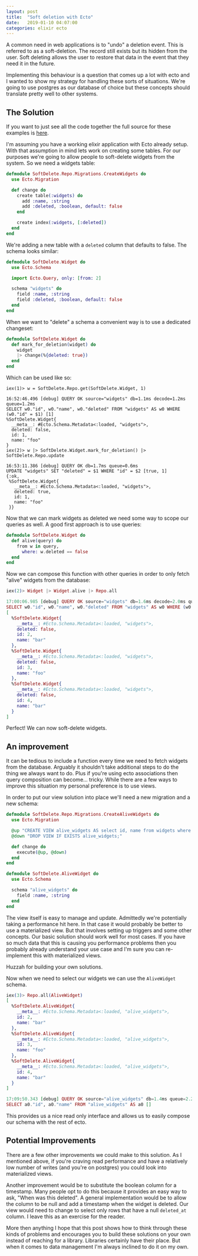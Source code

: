 ```yaml
---
layout: post
title:  "Soft deletion with Ecto"
date:   2019-01-10 04:07:00
categories: elixir ecto
---
```


A common need in web applications is to "undo" a deletion event. This is referred
to as a soft-deletion. The record still exists but its hidden from the user.
Soft deleting allows the user to restore that data in the event that they need it in
the future.

Implementing this behaviour is a question that comes up a lot with ecto and I wanted to show my strategy for handling these sorts of situations. We're going to use
postgres as our database of choice but these concepts should translate pretty
well to other systems.

## The Solution

If you want to just see all the code together the full source for these examples
is [here](https://github.com/keathley/soft_delete).

I'm assuming you have a working elixir application with Ecto already setup.
With that assumption in mind lets work on creating some tables. For our
purposes we're going to allow people to soft-delete widgets from the system. So
we need a widgets table:

```elixir
defmodule SoftDelete.Repo.Migrations.CreateWidgets do
  use Ecto.Migration

  def change do
    create table(:widgets) do
      add :name, :string
      add :deleted, :boolean, default: false
    end

    create index(:widgets, [:deleted])
  end
end
```

We're adding a new table with a `deleted` column that defaults to false. The
schema looks similar:

```elixir
defmodule SoftDelete.Widget do
  use Ecto.Schema

  import Ecto.Query, only: [from: 2]

  schema "widgets" do
    field :name, :string
    field :deleted, :boolean, default: false
  end
end
```

When we want to "delete" a schema a convenient way is to use a dedicated changeset:

```elixir
defmodule SoftDelete.Widget do
  def mark_for_deletion(widget) do
    widget
    |> change(%{deleted: true})
  end
end
```

Which can be used like so:

```
iex(1)> w = SoftDelete.Repo.get(SoftDelete.Widget, 1)

16:52:46.496 [debug] QUERY OK source="widgets" db=1.1ms decode=1.2ms queue=1.2ms
SELECT w0."id", w0."name", w0."deleted" FROM "widgets" AS w0 WHERE (w0."id" = $1) [1]
%SoftDelete.Widget{
  __meta__: #Ecto.Schema.Metadata<:loaded, "widgets">,
  deleted: false,
  id: 1,
  name: "foo"
}
iex(2)> w |> SoftDelete.Widget.mark_for_deletion() |> SoftDelete.Repo.update

16:53:11.386 [debug] QUERY OK db=1.7ms queue=0.6ms
UPDATE "widgets" SET "deleted" = $1 WHERE "id" = $2 [true, 1]
{:ok,
 %SoftDelete.Widget{
   __meta__: #Ecto.Schema.Metadata<:loaded, "widgets">,
   deleted: true,
   id: 1,
   name: "foo"
 }}
```

Now that we can mark widgets as deleted we need some way to scope our queries
as well. A good first approach is to use queries:

```elixir
defmodule SoftDelete.Widget do
  def alive(query) do
    from w in query,
      where: w.deleted == false
  end
end
```

Now we can compose this function with other queries in order to only fetch
"alive" widgets from the database:

```elixir
iex(2)> Widget |> Widget.alive |> Repo.all

17:00:06.985 [debug] QUERY OK source="widgets" db=1.6ms decode=2.0ms queue=0.8ms
SELECT w0."id", w0."name", w0."deleted" FROM "widgets" AS w0 WHERE (w0."deleted" = FALSE) []
[
  %SoftDelete.Widget{
    __meta__: #Ecto.Schema.Metadata<:loaded, "widgets">,
    deleted: false,
    id: 2,
    name: "bar"
  },
  %SoftDelete.Widget{
    __meta__: #Ecto.Schema.Metadata<:loaded, "widgets">,
    deleted: false,
    id: 3,
    name: "foo"
  },
  %SoftDelete.Widget{
    __meta__: #Ecto.Schema.Metadata<:loaded, "widgets">,
    deleted: false,
    id: 4,
    name: "bar"
  }
]
```

Perfect! We can now soft-delete widgets.

## An improvement

It can be tedious to include a function every time we need to fetch widgets from
the database. Arguably it shouldn't take additional steps to do the thing we always
want to do. Plus if you're using ecto associations then query composition can become...
tricky. While there are a few ways to improve this situation my personal
preference is to use views.

In order to put our view solution into place we'll need a new migration and a new
schema:

```elixir
defmodule SoftDelete.Repo.Migrations.CreateAliveWidgets do
  use Ecto.Migration

  @up "CREATE VIEW alive_widgets AS select id, name from widgets where not deleted;"
  @down "DROP VIEW IF EXISTS alive_widgets;"

  def change do
    execute(@up, @down)
  end
end

defmodule SoftDelete.AliveWidget do
  use Ecto.Schema

  schema "alive_widgets" do
    field :name, :string
  end
end
```

The view itself is easy to manage and update. Admittedly we're potentially taking
a performance hit here. In that case it would probably be better to use a
materialized view. But that involves setting up triggers and some other concepts.
Our basic solution should work well for most cases. If you have so much data
that this is causing you performance problems then you probably already
understand your use case and I'm sure you can re-implement this with
materialized views.

Huzzah for building your own solutions.

Now when we need to select our widgets we can use the `AliveWidget` schema.

```elixir
iex(3)> Repo.all(AliveWidget)
[
  %SoftDelete.AliveWidget{
    __meta__: #Ecto.Schema.Metadata<:loaded, "alive_widgets">,
    id: 2,
    name: "bar"
  },
  %SoftDelete.AliveWidget{
    __meta__: #Ecto.Schema.Metadata<:loaded, "alive_widgets">,
    id: 3,
    name: "foo"
  },
  %SoftDelete.AliveWidget{
    __meta__: #Ecto.Schema.Metadata<:loaded, "alive_widgets">,
    id: 4,
    name: "bar"
  }
]

17:09:50.343 [debug] QUERY OK source="alive_widgets" db=1.4ms queue=2.2ms
SELECT a0."id", a0."name" FROM "alive_widgets" AS a0 []
```

This provides us a nice read only interface and allows us to easily compose our schema 
with the rest of ecto.

## Potential Improvements

There are a few other improvements we could make to this solution. As I mentioned
above, if you're craving read performance and have a relatively low number of
writes (and you're on postgres) you could look into materialized views.

Another improvement would be to substitute the boolean column for a timestamp.
Many people opt to do this because it provides an easy way to ask, "When was
this deleted". A general implementation would be to allow the column to be null
and add a timestamp when the widget is deleted. Our view would need to change
to select only rows that have a null `deleted_at` column. I leave this as an
exercise for the reader.

More then anything I hope that this post shows how to think through these kinds
of problems and encourages you to build these solutions on your own instead of
reaching for a library. Libraries certainly have their place. But when it comes
to data management I'm always inclined to do it on my own.
